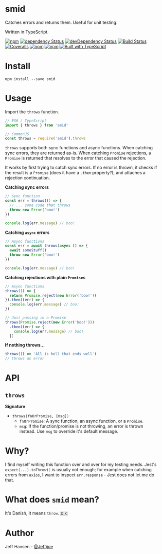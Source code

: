 # smid

Catches errors and returns them. Useful for unit testing. 

Written in TypeScript.

[![npm](https://img.shields.io/npm/v/smid.svg?maxAge=1000)](https://www.npmjs.com/package/smid)
[![dependency Status](https://img.shields.io/david/jeffijoe/smid.svg?maxAge=1000)](https://david-dm.org/jeffijoe/smid)
[![devDependency Status](https://img.shields.io/david/dev/jeffijoe/smid.svg?maxAge=1000)](https://david-dm.org/jeffijoe/smid)
[![Build Status](https://img.shields.io/travis/jeffijoe/smid.svg?maxAge=1000)](https://travis-ci.org/jeffijoe/smid)
[![Coveralls](https://img.shields.io/coveralls/jeffijoe/smid.svg?maxAge=1000)](https://coveralls.io/github/jeffijoe/smid)
[![npm](https://img.shields.io/npm/dt/smid.svg?maxAge=1000)](https://www.npmjs.com/package/smid)
[![npm](https://img.shields.io/npm/l/smid.svg?maxAge=1000)](https://github.com/jeffijoe/smid/blob/master/LICENSE.md)
[![Built with TypeScript](https://img.shields.io/badge/typings-included-brightgreen.svg)](http://typescriptlang.org)


# Install

```
npm install --save smid
```

# Usage

Import the `throws` function.

```js
// ES6 / TypeScript
import { throws } from 'smid'

// CommonJS
const throws = require('smid').throws
```

`throws` supports both sync functions and async functions. When catching sync errors, they are returned as-is. When catching `Promise` rejections, a `Promise` is returned that resolves to the error that caused the rejection.

It works by first trying to catch sync errors. If no error is thrown, it checks if the result is a `Promise` (does it have a `.then` property?), and attaches a rejection continuation.

**Catching sync errors**

```js
// Sync function
const err = throws(() => {
  // ... some code that throws
  throw new Error('boo!')
})

console.log(err.message) // boo!
```

**Catching `async` errors**

```js
// Async functions
const err = await throws(async () => {
  await someStuff()
  throw new Error('boo!')
})

console.log(err.message) // boo!
```

**Catching rejections with plain `Promise`s**

```js
// Async functions
throws(() => {
  return Promise.reject(new Error('boo!'))
}).then((err) => {
  console.log(err.message) // boo!
})

// Just passing in a Promise
throws(Promise.reject(new Error('boo!')))
  .then((err) => {
    console.log(err.message) // boo!
  })
```

**If nothing throws...**

```js
throws(() => 'All is hell that ends well')
// throws an error
```

# API

## `throws`

**Signature**

* `throws(fnOrPromise, [msg])`
  - `fnOrPromise`: A sync function, an async function, or a `Promise`.
  - `msg`: If the function/promise is not throwing, an error is thrown instead. Use `msg` to override it's default message.

# Why?

I find myself writing this function over and over for my testing needs. Jest's `expect(...).toThrow()` is usually not enough; for example when catching errors from `axios`, I want to inspect `err.response` - Jest does not let me do that.

# What does `smid` mean?

It's Danish, it means `throw`. 🇩🇰

# Author

Jeff Hansen - [@Jeffijoe](https://twitter.com/jeffijoe)
